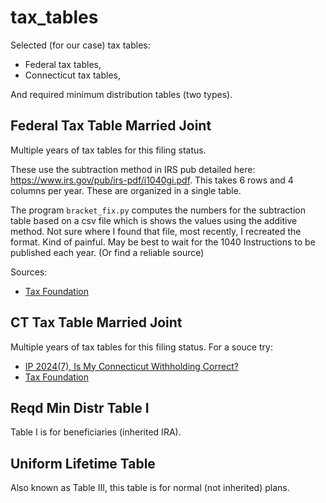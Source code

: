# tax_tables

Selected (for our case) tax tables:
- Federal tax tables, 
- Connecticut tax tables, 

And required minimum distribution tables (two types).

## Federal Tax Table Married Joint
Multiple years of tax tables for this filing status.

These use the subtraction method in IRS pub detailed here: https://www.irs.gov/pub/irs-pdf/i1040gi.pdf.  This takes 6 rows and 4 columns per year.  These are organized in a single table.  

The program `bracket_fix.py` computes the numbers for the subtraction table based on a csv file which is shows the values using the additive method. Not sure where I found that file, most recently, I recreated the format.  Kind of painful.  May be best to wait for the 1040 Instructions to be published each year. (Or find a reliable source)

Sources:
- [Tax Foundation](https://taxfoundation.org/data/federal-tax/?_sf_s=tax%20brackets#results)

## CT Tax Table Married Joint

Multiple years of tax tables for this filing status. For a souce try:
- [IP 2024(7), Is My Connecticut Withholding Correct?](https://portal.ct.gov/-/media/drs/publications/pubsip/2024/ip-2024-7.pdf?rev=f0040b520ba44618a7f87190f9b05355&hash=4738B22405C6BCB9C7679245CD1DE4DE)
- [Tax Foundation](https://taxfoundation.org/data/all/state/state-income-tax-rates-2024/)

## Reqd Min Distr Table I

Table I is for beneficiaries (inherited IRA).

## Uniform Lifetime Table

Also known as Table III, this table is for normal (not inherited) plans.
